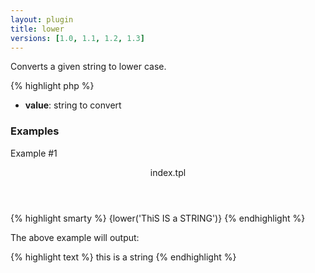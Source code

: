 ```yaml
---
layout: plugin
title: lower
versions: [1.0, 1.1, 1.2, 1.3]
---
```


Converts a given string to lower case.
<div class="code-box">
{% highlight php %}
<?php
lower(string $value)
{% endhighlight %}
</div>

* **value**: string to convert

### Examples
Example #1
<div class="code-box">
<header>index.tpl</header>
{% highlight smarty %}
{lower('ThiS IS a STRING')}
{% endhighlight %}
</div>

The above example will output:
<div class="code-box">
{% highlight text %}
this is a string
{% endhighlight %}
</div>